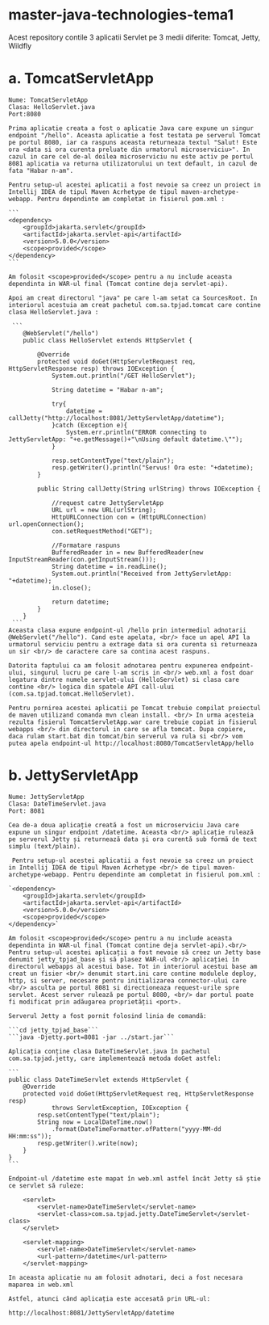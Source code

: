 # master-java-technologies-tema1

Acest repository contile 3 aplicatii Servlet pe 3 medii diferite: Tomcat, Jetty, Wildfly



# a. TomcatServletApp

    Nume: TomcatServletApp
    Clasa: HelloServlet.java
    Port:8080

    Prima aplicatie creata a fost o aplicatie Java care expune un singur endpoint "/hello". Aceasta aplicatie a fost testata pe serverul Tomcat pe portul 8080, iar ca raspuns aceasta returneaza textul "Salut! Este ora <data si ora curenta preluate din urmatorul microserviciu>". In cazul in care cel de-al doilea microserviciu nu este activ pe portul 8081 aplicatia va returna utilizatorului un text default, in cazul de fata "Habar n-am".

    Pentru setup-ul acestei aplicatii a fost nevoie sa creez un proiect in Intellij IDEA de tipul Maven Acrhetype de tipul maven-archetype-webapp. Pentru dependinte am completat in fisierul pom.xml :

    ```
    <dependency>
        <groupId>jakarta.servlet</groupId>
        <artifactId>jakarta.servlet-api</artifactId>
        <version>5.0.0</version>
        <scope>provided</scope>
    </dependency>
    ```

    Am folosit <scope>provided</scope> pentru a nu include aceasta dependinta in WAR-ul final (Tomcat contine deja servlet-api).

    Apoi am creat directorul "java" pe care l-am setat ca SourcesRoot. In interiorul acestuia am creat pachetul com.sa.tpjad.tomcat care contine clasa HelloServlet.java :

     ```
        @WebServlet("/hello")
        public class HelloServlet extends HttpServlet {

            @Override
            protected void doGet(HttpServletRequest req, HttpServletResponse resp) throws IOException {
                System.out.println("/GET HelloServlet");

                String datetime = "Habar n-am";

                try{
                    datetime = callJetty("http://localhost:8081/JettyServletApp/datetime");
                }catch (Exception e){
                    System.err.println("ERROR connecting to JettyServletApp: "+e.getMessage()+"\nUsing default datetime.\"");
                }

                resp.setContentType("text/plain");
                resp.getWriter().println("Servus! Ora este: "+datetime);
            }

            public String callJetty(String urlString) throws IOException {

                //request catre JettyServletApp
                URL url = new URL(urlString);
                HttpURLConnection con = (HttpURLConnection) url.openConnection();
                con.setRequestMethod("GET");

                //Formatare raspuns
                BufferedReader in = new BufferedReader(new InputStreamReader(con.getInputStream()));
                String datetime = in.readLine();
                System.out.println("Received from JettyServletApp: "+datetime);
                in.close();

                return datetime;
            }
        }
     ```
    Aceasta clasa expune endpoint-ul /hello prin intermediul adnotarii @WebServlet("/hello"). Cand este apelata, <br/> face un apel API la urmatorul serviciu pentru a extrage data si ora curenta si returneaza un sir <br/> de caractere care sa contina acest raspuns.

    Datorita faptului ca am folosit adnotarea pentru expunerea endpoint-ului, singurul lucru pe care l-am scris in <br/> web.xml a fost doar legatura dintre numele servlet-ului (HelloServlet) si clasa care contine <br/> logica din spatele API call-ului (com.sa.tpjad.tomcat.HelloServlet).

    Pentru pornirea acestei aplicatii pe Tomcat trebuie compilat proiectul de maven utilizand comanda mvn clean install. <br/> In urma acesteia rezulta fisierul TomcatServletApp.war care trebuie copiat in fisierul webapps <br/> din directorul in care se afla tomcat. Dupa copiere, daca rulam start.bat din tomcat/bin serverul va rula si <br/> vom putea apela endpoint-ul http://localhost:8080/TomcatServletApp/hello



# b. JettyServletApp

    Nume: JettyServletApp
    Clasa: DateTimeServlet.java
    Port: 8081

    Cea de-a doua aplicație creată a fost un microserviciu Java care expune un singur endpoint /datetime. Aceasta <br/> aplicație rulează pe serverul Jetty și returnează data și ora curentă sub formă de text simplu (text/plain).

     Pentru setup-ul acestei aplicatii a fost nevoie sa creez un proiect in Intellij IDEA de tipul Maven Acrhetype <br/> de tipul maven-archetype-webapp. Pentru dependinte am completat in fisierul pom.xml :

    `<dependency>
        <groupId>jakarta.servlet</groupId>
        <artifactId>jakarta.servlet-api</artifactId>
        <version>5.0.0</version>
        <scope>provided</scope>
    </dependency>`

    Am folosit <scope>provided</scope> pentru a nu include aceasta dependinta in WAR-ul final (Tomcat contine deja servlet-api).<br/>
    Pentru setup-ul acestei aplicații a fost nevoie să creez un Jetty base denumit jetty_tpjad_base și să plasez WAR-ul <br/> aplicației în directorul webapps al acestui base. Tot in interiorul acestui base am creat un fisier <br/> denumit start.ini care contine modulele deploy, http, si server, necesare pentru initializarea connector-ului care <br/> asculta pe portul 8081 si directioneaza request-urile spre servlet. Acest server rulează pe portul 8080, <br/> dar portul poate fi modificat prin adăugarea proprietății <port>.
    
    Serverul Jetty a fost pornit folosind linia de comandă:

    ```cd jetty_tpjad_base```
    ```java -Djetty.port=8081 -jar ../start.jar```

    Aplicația conține clasa DateTimeServlet.java în pachetul com.sa.tpjad.jetty, care implementează metoda doGet astfel:

    ```
    public class DateTimeServlet extends HttpServlet {
        @Override
        protected void doGet(HttpServletRequest req, HttpServletResponse resp) 
                throws ServletException, IOException {
            resp.setContentType("text/plain");
            String now = LocalDateTime.now()
                .format(DateTimeFormatter.ofPattern("yyyy-MM-dd HH:mm:ss"));
            resp.getWriter().write(now);
        }
    }
    ```

    Endpoint-ul /datetime este mapat în web.xml astfel încât Jetty să știe ce servlet să ruleze:
```
    <servlet>
        <servlet-name>DateTimeServlet</servlet-name>
        <servlet-class>com.sa.tpjad.jetty.DateTimeServlet</servlet-class>
    </servlet>

    <servlet-mapping>
        <servlet-name>DateTimeServlet</servlet-name>
        <url-pattern>/datetime</url-pattern>
    </servlet-mapping>
```
    In aceasta aplicatie nu am folosit adnotari, deci a fost necesara maparea in web.xml

    Astfel, atunci când aplicația este accesată prin URL-ul:

    http://localhost:8081/JettyServletApp/datetime





    

        
